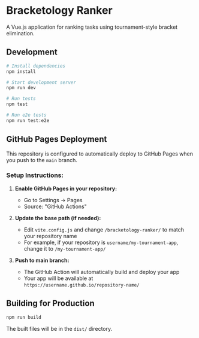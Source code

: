 # Bracketology Ranker

A Vue.js application for ranking tasks using tournament-style bracket elimination.

## Development

```bash
# Install dependencies
npm install

# Start development server
npm run dev

# Run tests
npm test

# Run e2e tests
npm run test:e2e
```

## GitHub Pages Deployment

This repository is configured to automatically deploy to GitHub Pages when you push to the `main` branch.

### Setup Instructions:

1. **Enable GitHub Pages in your repository:**
   - Go to Settings → Pages
   - Source: "GitHub Actions"

2. **Update the base path (if needed):**
   - Edit `vite.config.js` and change `/bracketology-ranker/` to match your repository name
   - For example, if your repository is `username/my-tournament-app`, change it to `/my-tournament-app/`

3. **Push to main branch:**
   - The GitHub Action will automatically build and deploy your app
   - Your app will be available at `https://username.github.io/repository-name/`

## Building for Production

```bash
npm run build
```

The built files will be in the `dist/` directory.